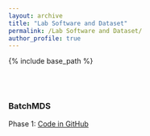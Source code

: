```yaml
---
layout: archive
title: "Lab Software and Dataset"
permalink: /Lab Software and Dataset/
author_profile: true
---
```


{% include base_path %}

<br/>
<br/>


### BatchMDS
Phase 1: [Code in GitHub](https://github.com/Ann749/bookish-octo-journey.git)
